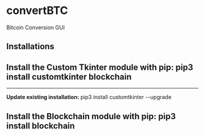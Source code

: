 # convertBTC
Bitcoin Conversion GUI

## Installations
## Install the Custom Tkinter module with pip: pip3 install customtkinter blockchain
---
**Update existing installation:** pip3 install customtkinter --upgrade


## Install the Blockchain module with pip: pip3 install blockchain
